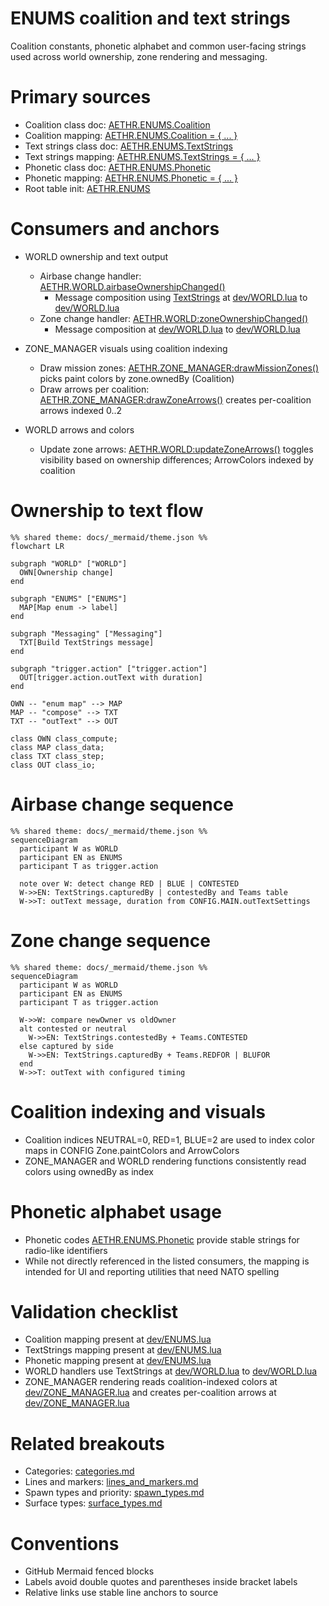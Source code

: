 # ENUMS coalition and text strings

Coalition constants, phonetic alphabet and common user-facing strings used across world ownership, zone rendering and messaging.

# Primary sources

- Coalition class doc: [AETHR.ENUMS.Coalition](https://github.com/Gh0st352/AETHR/blob/main/dev/ENUMS.lua#L102)
- Coalition mapping: [AETHR.ENUMS.Coalition = { ... }](https://github.com/Gh0st352/AETHR/blob/main/dev/ENUMS.lua#L417)
- Text strings class doc: [AETHR.ENUMS.TextStrings](https://github.com/Gh0st352/AETHR/blob/main/dev/ENUMS.lua#L156)
- Text strings mapping: [AETHR.ENUMS.TextStrings = { ... }](https://github.com/Gh0st352/AETHR/blob/main/dev/ENUMS.lua#L471)
- Phonetic class doc: [AETHR.ENUMS.Phonetic](https://github.com/Gh0st352/AETHR/blob/main/dev/ENUMS.lua#L109)
- Phonetic mapping: [AETHR.ENUMS.Phonetic = { ... }](https://github.com/Gh0st352/AETHR/blob/main/dev/ENUMS.lua#L424)
- Root table init: [AETHR.ENUMS](https://github.com/Gh0st352/AETHR/blob/main/dev/ENUMS.lua#L337)

# Consumers and anchors

- WORLD ownership and text output
  - Airbase change handler: [AETHR.WORLD.airbaseOwnershipChanged()](https://github.com/Gh0st352/AETHR/blob/main/dev/WORLD.lua#L970)
    - Message composition using [TextStrings](https://github.com/Gh0st352/AETHR/blob/main/dev/ENUMS.lua#L471) at [dev/WORLD.lua](https://github.com/Gh0st352/AETHR/blob/main/dev/WORLD.lua#L989) to [dev/WORLD.lua](https://github.com/Gh0st352/AETHR/blob/main/dev/WORLD.lua#L996)
  - Zone change handler: [AETHR.WORLD:zoneOwnershipChanged()](https://github.com/Gh0st352/AETHR/blob/main/dev/WORLD.lua#L1006)
    - Message composition at [dev/WORLD.lua](https://github.com/Gh0st352/AETHR/blob/main/dev/WORLD.lua#L1025) to [dev/WORLD.lua](https://github.com/Gh0st352/AETHR/blob/main/dev/WORLD.lua#L1036)

- ZONE_MANAGER visuals using coalition indexing
  - Draw mission zones: [AETHR.ZONE_MANAGER:drawMissionZones()](https://github.com/Gh0st352/AETHR/blob/main/dev/ZONE_MANAGER.lua#L980) picks paint colors by zone.ownedBy (Coalition)
  - Draw arrows per coalition: [AETHR.ZONE_MANAGER:drawZoneArrows()](https://github.com/Gh0st352/AETHR/blob/main/dev/ZONE_MANAGER.lua#L1025) creates per-coalition arrows indexed 0..2

- WORLD arrows and colors
  - Update zone arrows: [AETHR.WORLD:updateZoneArrows()](https://github.com/Gh0st352/AETHR/blob/main/dev/WORLD.lua#L730) toggles visibility based on ownership differences; ArrowColors indexed by coalition

# Ownership to text flow

```mermaid
%% shared theme: docs/_mermaid/theme.json %%
flowchart LR

subgraph "WORLD" ["WORLD"]
  OWN[Ownership change]
end

subgraph "ENUMS" ["ENUMS"]
  MAP[Map enum -> label]
end

subgraph "Messaging" ["Messaging"]
  TXT[Build TextStrings message]
end

subgraph "trigger.action" ["trigger.action"]
  OUT[trigger.action.outText with duration]
end

OWN -- "enum map" --> MAP
MAP -- "compose" --> TXT
TXT -- "outText" --> OUT

class OWN class_compute;
class MAP class_data;
class TXT class_step;
class OUT class_io;
```

# Airbase change sequence

```mermaid
%% shared theme: docs/_mermaid/theme.json %%
sequenceDiagram
  participant W as WORLD
  participant EN as ENUMS
  participant T as trigger.action

  note over W: detect change RED | BLUE | CONTESTED
  W->>EN: TextStrings.capturedBy | contestedBy and Teams table
  W->>T: outText message, duration from CONFIG.MAIN.outTextSettings
```

# Zone change sequence

```mermaid
%% shared theme: docs/_mermaid/theme.json %%
sequenceDiagram
  participant W as WORLD
  participant EN as ENUMS
  participant T as trigger.action

  W->>W: compare newOwner vs oldOwner
  alt contested or neutral
    W->>EN: TextStrings.contestedBy + Teams.CONTESTED
  else captured by side
    W->>EN: TextStrings.capturedBy + Teams.REDFOR | BLUFOR
  end
  W->>T: outText with configured timing
```

# Coalition indexing and visuals

- Coalition indices NEUTRAL=0, RED=1, BLUE=2 are used to index color maps in CONFIG Zone.paintColors and ArrowColors
- ZONE_MANAGER and WORLD rendering functions consistently read colors using ownedBy as index

# Phonetic alphabet usage

- Phonetic codes [AETHR.ENUMS.Phonetic](https://github.com/Gh0st352/AETHR/blob/main/dev/ENUMS.lua#L424) provide stable strings for radio-like identifiers
- While not directly referenced in the listed consumers, the mapping is intended for UI and reporting utilities that need NATO spelling

# Validation checklist

- Coalition mapping present at [dev/ENUMS.lua](https://github.com/Gh0st352/AETHR/blob/main/dev/ENUMS.lua#L417)
- TextStrings mapping present at [dev/ENUMS.lua](https://github.com/Gh0st352/AETHR/blob/main/dev/ENUMS.lua#L471)
- Phonetic mapping present at [dev/ENUMS.lua](https://github.com/Gh0st352/AETHR/blob/main/dev/ENUMS.lua#L424)
- WORLD handlers use TextStrings at [dev/WORLD.lua](https://github.com/Gh0st352/AETHR/blob/main/dev/WORLD.lua#L989) to [dev/WORLD.lua](https://github.com/Gh0st352/AETHR/blob/main/dev/WORLD.lua#L1036)
- ZONE_MANAGER rendering reads coalition-indexed colors at [dev/ZONE_MANAGER.lua](https://github.com/Gh0st352/AETHR/blob/main/dev/ZONE_MANAGER.lua#L980) and creates per-coalition arrows at [dev/ZONE_MANAGER.lua](https://github.com/Gh0st352/AETHR/blob/main/dev/ZONE_MANAGER.lua#L1025)

# Related breakouts

- Categories: [categories.md](./categories.md)
- Lines and markers: [lines_and_markers.md](./lines_and_markers.md)
- Spawn types and priority: [spawn_types.md](./spawn_types.md)
- Surface types: [surface_types.md](./surface_types.md)

# Conventions

- GitHub Mermaid fenced blocks
- Labels avoid double quotes and parentheses inside bracket labels
- Relative links use stable line anchors to source